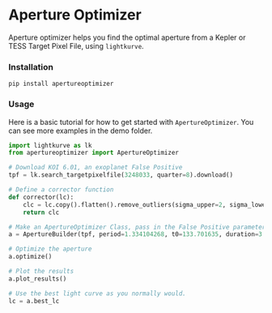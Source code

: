 # Aperture Optimizer

Aperture optimizer helps you find the optimal aperture from a Kepler or TESS Target Pixel File, using `lightkurve`.

### Installation

```
pip install apertureoptimizer
```

### Usage

Here is a basic tutorial for how to get started with `ApertureOptimizer`. You can see more examples in the demo folder.


```Python
import lightkurve as lk
from apertureoptimizer import ApertureOptimizer

# Download KOI 6.01, an exoplanet False Positive
tpf = lk.search_targetpixelfile(3248033, quarter=8).download()

# Define a corrector function
def corrector(lc):
    clc = lc.copy().flatten().remove_outliers(sigma_upper=2, sigma_lower=10)
    return clc

# Make an ApertureOptimizer Class, pass in the False Positive parameters
a = ApertureBuilder(tpf, period=1.334104268, t0=133.701635, duration=3.0142, corrector=corrector)

# Optimize the aperture
a.optimize()

# Plot the results
a.plot_results()

# Use the best light curve as you normally would.
lc = a.best_lc
```
